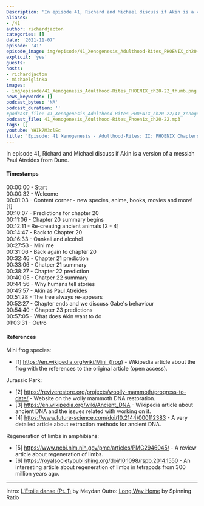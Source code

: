 ```yaml
---
Description: 'In episode 41, Richard and Michael discuss if Akin is a version of a messiah Paul Atreides from Dune.'
aliases:
- /41
author: richardjacton
categories: []
date: '2021-11-07'
episode: '41'
episode_image: img/episode/41_Xenogenesis_Adulthood-Rites_PHOENIX_ch20-22_thumb.png
explicit: 'yes'
guests:
hosts:
- richardjacton
- michaelglinka
images:
- img/episode/41_Xenogenesis_Adulthood-Rites_PHOENIX_ch20-22_thumb.png
news_keywords: []
podcast_bytes: 'NA'
podcast_duration: ''
#podcast_file: 41_Xenogenesis_Adulthood-Rites_PHOENIX_ch20-22/41_Xenogenesis_Adulthood-Rites_PHOENIX_ch20-22.mp3
podcast_file: 41_Xenogenesis_Adulthood-Rites_Phoenix_ch20-22.mp3
tags: []
youtube: YHIk7M3clEc
title: 'Episode: 41 Xenogenesis - Adulthood-Rites: II: PHOENIX Chapters 20, 21 & 22'
---
```


In episode 41, Richard and Michael discuss if Akin is a version of a messiah Paul Atreides from Dune.

#### Timestamps

00:00:00 - Start\
00:00:32 - Welcome\
00:01:03 - Content corner - new species, anime, books, movies and more! [1]\
00:10:07 - Predictions for chapter 20\
00:11:06 - Chapter 20 summary begins\
00:12:11 - Re-creating ancient animals [2 - 4]\
00:14:47 - Back to Chapter 20\
00:16:33 - Oankali and alcohol\
00:27:53 - Mini me\
00:31:06 - Back again to chapter 20\
00:32:46 - Chapter 21 prediction\
00:33:06 - Chatper 21 summary\
00:38:27 - Chapter 22 prediction\
00:40:05 - Chatper 22 summary\
00:44:56 - Why humans tell stories\
00:45:57 - Akin as Paul Atreides\
00:51:28 - The tree always re-appears\
00:52:27 - Chapter ends and we discuss Gabe's behaviour\
00:54:40 - Chapter 23 predictions\
00:57:05 - What does Akin want to do\
01:03:31 - Outro

#### References

Mini frog species:
- [1] https://en.wikipedia.org/wiki/Mini_(frog) - Wikipedia article about the frog with the references to the original article (open access).

Jurassic Park:
- [2] https://reviverestore.org/projects/woolly-mammoth/progress-to-date/ - Website on the wolly mammoth DNA restoration.
- [3] https://en.wikipedia.org/wiki/Ancient_DNA - Wikipedia article about ancient DNA and the issues related with working on it.
- [4] https://www.future-science.com/doi/10.2144/000112383 - A very detailed article about extraction methods for ancient DNA.

Regeneration of limbs in amphibians:
- [5] https://www.ncbi.nlm.nih.gov/pmc/articles/PMC2946045/ - A review article about regeneration of limbs.
- [6] https://royalsocietypublishing.org/doi/10.1098/rspb.2014.1550 - An interesting article about regeneration of limbs in tetrapods from 300 million years ago.

---
Intro: [L'Etoile danse (Pt. 1)](https://freemusicarchive.org/music/Meydan/Havor/6-_LEtoile_danse_Pt_1_1738) by Meydan
Outro: [Long Way Home](https://freemusicarchive.org/music/Spinning_Ratio/Long_Way_Home/Long_Way_Home) by Spinning Ratio
